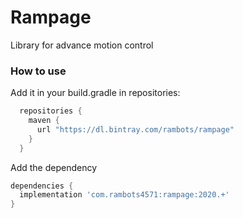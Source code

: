 # Rampage
Library for advance motion control

### How to use

Add it in your build.gradle in repositories:

```gradle
  repositories {
    maven {
      url "https://dl.bintray.com/rambots/rampage"
    }
  }
```

Add the dependency

```gradle
dependencies {
  implementation 'com.rambots4571:rampage:2020.+'
}
```
